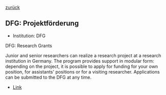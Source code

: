 [zurück](/funding/)

## DFG: Projektförderung


* Institution: DFG

DFG: Research Grants

Junior and senior researchers can realize a research project at a research institution in Germany. The program provides support in modular form: depending on the project, it is possible to apply for funding for your own position, for assistants' positions or for a visiting researcher. Applications can be submitted to the DFG at any time.

* [Link](https://www.dfg.de/en/research_funding/programmes/individual/research_grants/)